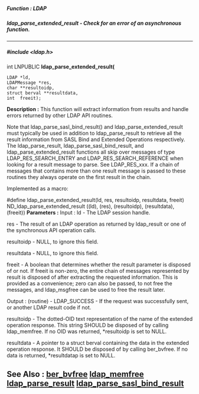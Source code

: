##### Function : LDAP
##### ldap_parse_extended_result - Check for an error of an asynchronous function.
---
##### #include <ldap.h>
int LNPUBLIC **ldap_parse_extended_result(**

	LDAP *ld,
	LDAPMessage *res,
	char **resultoidp,
	struct berval **resultdata,
	int  freeit);
**Description :**
This function will extract information from results and handle errors returned 
by other LDAP API routines.  

Note that ldap_parse_sasl_bind_result() and ldap_parse_extended_result must 
typically be used in addition to ldap_parse_result to retrieve all the result 
information from SASL Bind and Extended Operations respectively.  The 
ldap_parse_result, ldap_parse_sasl_bind_result, and
ldap_parse_extended_result functions all skip over messages of type 
LDAP_RES_SEARCH_ENTRY and LDAP_RES_SEARCH_REFERENCE when looking for a result 
message to parse.  See LDAP_RES_xxx.  If a chain of messages that contains more 
than one result message is passed to these routines they always operate on the 
first result in the chain.

Implemented as a macro:

#define ldap_parse_extended_result(ld, res, resultoidp, resultdata, freeit) \
         ND_ldap_parse_extended_result ((ld), (res), (resultoidp), 
(resultdata), (freeit))
**Parameters :**
Input :
ld  -  The LDAP session handle.

res  -  The result of an LDAP operation as returned by ldap_result or one of the synchronous API operation calls.

resultoidp  -  NULL, to ignore this field.

resultdata  -  NULL, to ignore this field.

freeit  -  A boolean that determines whether the result parameter is  disposed of or not.  If freeit is non-zero, the entire chain of messages represented by result is disposed of after extracting the requested information. This is provided as a convenience; zero can also be passed, to not free the messages, and ldap_msgfree can be used to free the result later.

Output :
(routine)  -  LDAP_SUCCESS  - If the request was successfully sent, or another LDAP result code if not.


resultoidp  -  The dotted-OID text representation of the name of the extended operation response.  This string SHOULD be disposed of by calling ldap_memfree.  If no OID was returned,  *resultoidp is set to NULL.

resultdata  -  A pointer to a struct berval containing the data in the extended operation response.  It SHOULD be disposed of by calling ber_bvfree.  If no data is returned, *resultdatap is set to NULL.

**See Also :**
[ber_bvfree](D:/md_files/ber_bvfree.md)
[ldap_memfree](D:/md_files/ldap_memfree.md)
[ldap_parse_result](D:/md_files/ldap_parse_result.md)
[ldap_parse_sasl_bind_result](D:/md_files/ldap_parse_sasl_bind_result.md)
---
